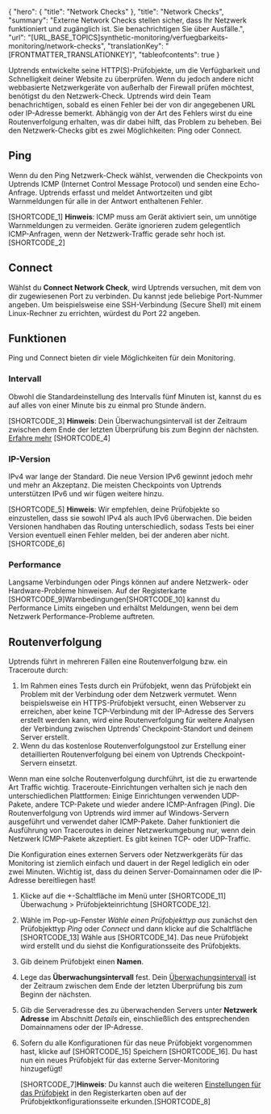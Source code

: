 {
  "hero": {
    "title": "Network Checks"
  },
  "title": "Network Checks",
  "summary": "Externe Network Checks stellen sicher, dass Ihr Netzwerk funktioniert und zugänglich ist. Sie benachrichtigen Sie über Ausfälle.",
  "url": "[URL_BASE_TOPICS]synthetic-monitoring/verfuegbarkeits-monitoring/network-checks",
  "translationKey": "[FRONTMATTER_TRANSLATIONKEY]",
  "tableofcontents": true
}

Uptrends entwickelte seine HTTP(S)-Prüfobjekte, um die Verfügbarkeit und Schnelligkeit deiner Website zu überprüfen. Wenn du jedoch andere nicht webbasierte Netzwerkgeräte von außerhalb der Firewall prüfen möchtest, benötigst du den Netzwerk-Check. Uptrends wird dein Team benachrichtigen, sobald es einen Fehler bei der von dir angegebenen URL oder IP-Adresse bemerkt. Abhängig von der Art des Fehlers wirst du eine Routenverfolgung erhalten, was dir dabei hilft, das Problem zu beheben. Bei den Netzwerk-Checks gibt es zwei Möglichkeiten: Ping oder Connect.

## Ping

Wenn du den Ping Netzwerk-Check wählst, verwenden die Checkpoints von Uptrends ICMP (Internet Control Message Protocol) und senden eine Echo-Anfrage. Uptrends erfasst und meldet Antwortzeiten und gibt Warnmeldungen für alle in der Antwort enthaltenen Fehler.

[SHORTCODE_1]
**Hinweis**: ICMP muss am Gerät aktiviert sein, um unnötige Warnmeldungen zu vermeiden. Geräte ignorieren zudem gelegentlich ICMP-Anfragen, wenn der Netzwerk-Traffic gerade sehr hoch ist.
[SHORTCODE_2]

## Connect

Wählst du **Connect Network Check**, wird Uptrends versuchen, mit dem von dir zugewiesenen Port zu verbinden. Du kannst jede beliebige Port-Nummer angeben. Um beispielsweise eine SSH-Verbindung (Secure Shell) mit einem Linux-Rechner zu errichten, würdest du Port 22 angeben.

## Funktionen

Ping und Connect bieten dir viele Möglichkeiten für dein Monitoring.

### Intervall

Obwohl die Standardeinstellung des Intervalls fünf Minuten ist, kannst du es auf alles von einer Minute bis zu einmal pro Stunde ändern.

[SHORTCODE_3]
**Hinweis**: Dein Überwachungsintervall ist der Zeitraum zwischen dem Ende der letzten Überprüfung bis zum Beginn der nächsten. [Erfahre mehr]([LINK_URL_1])
[SHORTCODE_4]

### IP-Version

IPv4 war lange der Standard. Die neue Version IPv6 gewinnt jedoch mehr und mehr an Akzeptanz. Die meisten Checkpoints von Uptrends unterstützen IPv6 und wir fügen weitere hinzu.


[SHORTCODE_5]
**Hinweis**: Wir empfehlen, deine Prüfobjekte so einzustellen, dass sie sowohl IPv4 als auch IPv6 überwachen. Die beiden Versionen handhaben das Routing unterschiedlich, sodass Tests bei einer Version eventuell einen Fehler melden, bei der anderen aber nicht.
[SHORTCODE_6]

### Performance

Langsame Verbindungen oder Pings können auf andere Netzwerk- oder Hardware-Probleme hinweisen. Auf der Registerkarte [SHORTCODE_9]Warnbedingungen[SHORTCODE_10] kannst du Performance Limits eingeben und erhältst Meldungen, wenn bei dem Netzwerk Performance-Probleme auftreten.

## Routenverfolgung

Uptrends führt in mehreren Fällen eine Routenverfolgung bzw. ein Traceroute durch:

1.  Im Rahmen eines Tests durch ein Prüfobjekt, wenn das Prüfobjekt ein Problem mit der Verbindung oder dem Netzwerk vermutet. Wenn beispielsweise ein HTTPS-Prüfobjekt versucht, einen Webserver zu erreichen, aber keine TCP-Verbindung mit der IP-Adresse des Servers erstellt werden kann, wird eine Routenverfolgung für weitere Analysen der Verbindung zwischen Uptrends‘ Checkpoint-Standort und deinem Server erstellt.
2.  Wenn du das kostenlose Routenverfolgungstool zur Erstellung einer detaillierten Routenverfolgung bei einem von Uptrends Checkpoint-Servern einsetzt.

Wenn man eine solche Routenverfolgung durchführt, ist die zu erwartende Art Traffic wichtig. Traceroute-Einrichtungen verhalten sich je nach den unterschiedlichen Plattformen: Einige Einrichtungen verwenden UDP-Pakete, andere TCP-Pakete und wieder andere ICMP-Anfragen (Ping). Die Routenverfolgung von Uptrends wird immer auf Windows-Servern ausgeführt und verwendet daher ICMP-Pakete. Daher funktioniert die Ausführung von Traceroutes in deiner Netzwerkumgebung nur, wenn dein Netzwerk ICMP-Pakete akzeptiert. Es gibt keinen TCP- oder UDP-Traffic.

Die Konfiguration eines externen Servers oder Netzwerkgeräts für das Monitoring ist ziemlich einfach und dauert in der Regel lediglich ein oder zwei Minuten. Wichtig ist, dass du deinen Server-Domainnamen oder die IP-Adresse bereitliegen hast!

1. Klicke auf die +-Schaltfläche im Menü unter [SHORTCODE_11] Überwachung > Prüfobjekteinrichtung [SHORTCODE_12].
2. Wähle im Pop-up-Fenster *Wähle einen Prüfobjekttyp aus* zunächst den Prüfobjekttyp *Ping* oder *Connect* und dann klicke auf die Schaltfläche [SHORTCODE_13] Wähle aus [SHORTCODE_14].
   Das neue Prüfobjekt wird erstellt und du siehst die Konfigurationsseite des Prüfobjekts.
3. Gib deinem Prüfobjekt einen **Namen**.
4. Lege das **Überwachungsintervall** fest. Dein [Überwachungsintervall]([LINK_URL_2]) ist der Zeitraum zwischen dem Ende der letzten Überprüfung bis zum Beginn der nächsten.
5. Gib die Serveradresse des zu überwachenden Servers unter **Netzwerk Adresse** im Abschnitt *Details* ein, einschließlich des entsprechenden Domainnamens oder der IP-Adresse.
6.  Sofern du alle Konfigurationen für das neue Prüfobjekt vorgenommen hast, klicke auf [SHORTCODE_15] Speichern [SHORTCODE_16]. Du hast nun ein neues Prüfobjekt für das externe Server-Monitoring hinzugefügt!
      
    [SHORTCODE_7]**Hinweis**: Du kannst auch die weiteren [Einstellungen für das Prüfobjekt]([LINK_URL_3]) in den Registerkarten oben auf der Prüfobjektkonfigurationsseite erkunden.[SHORTCODE_8]



